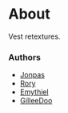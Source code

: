 # About

Vest retextures.

### Authors

- [Jonpas](http://github.com/jonpas)
- [Rory](http://github.com/SyMP2005)
- [Emythiel](https://github.com/emythiel)
- [GilleeDoo](https://github.com/GilleeDoo)
